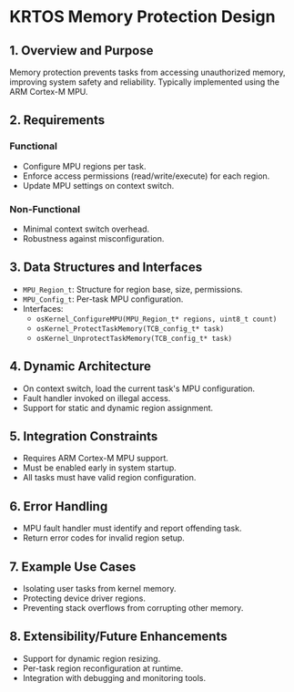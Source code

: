 # KRTOS Memory Protection Design

## 1. Overview and Purpose
Memory protection prevents tasks from accessing unauthorized memory, improving system safety and reliability. Typically implemented using the ARM Cortex-M MPU.

## 2. Requirements
### Functional
- Configure MPU regions per task.
- Enforce access permissions (read/write/execute) for each region.
- Update MPU settings on context switch.
### Non-Functional
- Minimal context switch overhead.
- Robustness against misconfiguration.

## 3. Data Structures and Interfaces
- `MPU_Region_t`: Structure for region base, size, permissions.
- `MPU_Config_t`: Per-task MPU configuration.
- Interfaces:
  - `osKernel_ConfigureMPU(MPU_Region_t* regions, uint8_t count)`
  - `osKernel_ProtectTaskMemory(TCB_config_t* task)`
  - `osKernel_UnprotectTaskMemory(TCB_config_t* task)`

## 4. Dynamic Architecture
- On context switch, load the current task's MPU configuration.
- Fault handler invoked on illegal access.
- Support for static and dynamic region assignment.

## 5. Integration Constraints
- Requires ARM Cortex-M MPU support.
- Must be enabled early in system startup.
- All tasks must have valid region configuration.

## 6. Error Handling
- MPU fault handler must identify and report offending task.
- Return error codes for invalid region setup.

## 7. Example Use Cases
- Isolating user tasks from kernel memory.
- Protecting device driver regions.
- Preventing stack overflows from corrupting other memory.

## 8. Extensibility/Future Enhancements
- Support for dynamic region resizing.
- Per-task region reconfiguration at runtime.
- Integration with debugging and monitoring tools. 